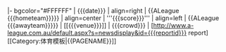 |- bgcolor="#FFFFFF"
| {{{date}}}
| align=right | {{ALeague {{{hometeam}}}}}
| align=center | '''{{{score}}}'''
| align=left | {{ALeague {{{awayteam}}}}}
| [[{{{venue}}}]]
| {{{crowd}}}
| [http://www.a-league.com.au/default.aspx?s=newsdisplay&id={{{reportid}}} report]<noinclude>[[Category:体育模板|{{PAGENAME}}]]</noinclude>